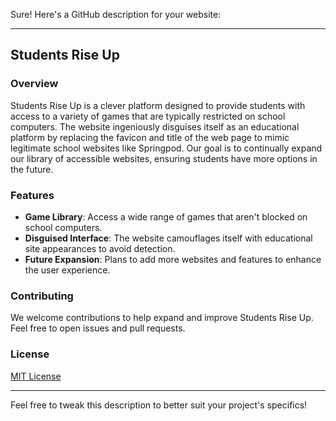 Sure! Here's a GitHub description for your website:

---

## Students Rise Up

### Overview
Students Rise Up is a clever platform designed to provide students with access to a variety of games that are typically restricted on school computers. The website ingeniously disguises itself as an educational platform by replacing the favicon and title of the web page to mimic legitimate school websites like Springpod. Our goal is to continually expand our library of accessible websites, ensuring students have more options in the future.

### Features
- **Game Library**: Access a wide range of games that aren't blocked on school computers.
- **Disguised Interface**: The website camouflages itself with educational site appearances to avoid detection.
- **Future Expansion**: Plans to add more websites and features to enhance the user experience.

### Contributing
We welcome contributions to help expand and improve Students Rise Up. Feel free to open issues and pull requests.

### License
[MIT License](LICENSE)

---

Feel free to tweak this description to better suit your project's specifics!
